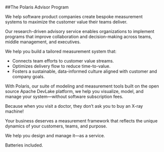 ##The Polaris Advisor Program
  
  We help software product companies create bespoke measurement systems to maximize the customer value their teams deliver.

Our research-driven advisory service enables organizations to implement programs that improve collaboration and decision-making across teams, middle management, and executives.

We help you build a tailored measurement system that:

- Connects team efforts to customer value streams.
- Optimizes delivery flow to reduce time-to-value.
- Fosters a sustainable, data-informed culture aligned with customer and company goals.

With Polaris, our suite of modeling and measurement  tools built on the open source  Apache DevLake platform, we help you visualize, model, and manage your system—without software subscription fees. 

Because when you visit a doctor, they don’t ask you to buy an X-ray machine!

Your business deserves a measurement framework that reflects the unique dynamics of your customers, teams, and purpose.

We help you design and manage it—as a service. 

Batteries included.




